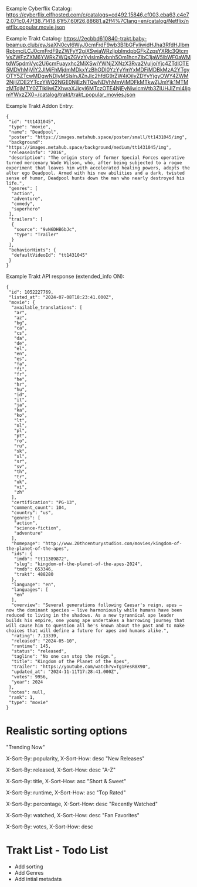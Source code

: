 Example Cyberflix Catalog:
https://cyberflix.elfhosted.com/c/catalogs=cd492,15846,cf003,eba63,c4e72,071c0,47f38,71418,61f57,60f26,88681,a2ff4%7Clang=en/catalog/Netflix/netflix.popular.movie.json

Example Trakt Catalog:
https://2ecbbd610840-trakt.baby-beamup.club/eyJsaXN0cyI6WyJ0cmFrdF9wb3B1bGFyIiwidHJha3RfdHJlbmRpbmciLCJ0cmFrdF9zZWFyY2giXSwiaWRzIjpbImdpbGFkZzpsYXRlc3QtcmVsZWFzZXM6YWRkZWQsZGVzYyIsImRvbnh5Om1hcnZlbC1jaW5lbWF0aWMtdW5pdmVyc2U6cmFuayxhc2MiXSwiYWNjZXNzX3Rva2VuIjoiYjc4ZTdlOTE5MDVhMjViY2JlMjFhMjdmMDkxYzBhODI0YzYyYmYxMDFiMDBkMzA2YTgyOTY5ZTcwMDgwNDIyMSIsInJlZnJlc2hfdG9rZW4iOiIyZDYyYjgyOWY4ZWM2NjllZDE2YTczYWQ2NGE0NjEzNTQwNDVhMmViMDFkMTkwZjJmYjk1MTMzMTdjMTY0ZTlkIiwiZXhwaXJlcyI6MTczOTE4NjEyNiwicmVtb3ZlUHJlZml4IjpmYWxzZX0=/catalog/trakt/trakt_popular_movies.json

Example Trakt Addon Entry:

```
{
 "id": "tt1431045",
 "type": "movie",
 "name": "Deadpool",
 "poster": "https://images.metahub.space/poster/small/tt1431045/img",
 "background": "https://images.metahub.space/background/medium/tt1431045/img",
 "releaseInfo": "2016",
 "description": "The origin story of former Special Forces operative turned mercenary Wade Wilson, who, after being subjected to a rogue experiment that leaves him with accelerated healing powers, adopts the alter ego Deadpool. Armed with his new abilities and a dark, twisted sense of humor, Deadpool hunts down the man who nearly destroyed his life.",
 "genres": [
  "action",
  "adventure",
  "comedy",
  "superhero"
 ],
 "trailers": [
  {
   "source": "9vN6DHB6bJc",
   "type": "Trailer"
  }
 ],
 "behaviorHints": {
  "defaultVideoId": "tt1431045"
 }
}

```

Example Trakt API response (extended_info ON):

```
{
 "id": 1052227769,
 "listed_at": "2024-07-08T18:23:41.000Z",
 "movie": {
  "available_translations": [
   "ar",
   "az",
   "bg",
   "ca",
   "cs",
   "da",
   "de",
   "el",
   "en",
   "es",
   "fa",
   "fi",
   "fr",
   "he",
   "hr",
   "hu",
   "id",
   "it",
   "ja",
   "ka",
   "ko",
   "lt",
   "nl",
   "pl",
   "pt",
   "ro",
   "ru",
   "sk",
   "sl",
   "sr",
   "sv",
   "th",
   "tr",
   "uk",
   "vi",
   "zh"
  ],
  "certification": "PG-13",
  "comment_count": 104,
  "country": "us",
  "genres": [
   "action",
   "science-fiction",
   "adventure"
  ],
  "homepage": "http://www.20thcenturystudios.com/movies/kingdom-of-the-planet-of-the-apes",
  "ids": {
   "imdb": "tt11389872",
   "slug": "kingdom-of-the-planet-of-the-apes-2024",
   "tmdb": 653346,
   "trakt": 488280
  },
  "language": "en",
  "languages": [
   "en"
  ],
  "overview": "Several generations following Caesar's reign, apes – now the dominant species – live harmoniously while humans have been reduced to living in the shadows. As a new tyrannical ape leader builds his empire, one young ape undertakes a harrowing journey that will cause him to question all he's known about the past and to make choices that will define a future for apes and humans alike.",
  "rating": 7.13339,
  "released": "2024-05-10",
  "runtime": 145,
  "status": "released",
  "tagline": "No one can stop the reign.",
  "title": "Kingdom of the Planet of the Apes",
  "trailer": "https://youtube.com/watch?v=Tg1FesR8X90",
  "updated_at": "2024-11-11T17:28:41.000Z",
  "votes": 9956,
  "year": 2024
 },
 "notes": null,
 "rank": 1,
 "type": "movie"
}
```

# Realistic sorting options

"Trending Now"

X-Sort-By: popularity, X-Sort-How: desc
"New Releases"

X-Sort-By: released, X-Sort-How: desc
"A-Z"

X-Sort-By: title, X-Sort-How: asc
"Short & Sweet"

X-Sort-By: runtime, X-Sort-How: asc
"Top Rated"

X-Sort-By: percentage, X-Sort-How: desc
"Recently Watched"

X-Sort-By: watched, X-Sort-How: desc
"Fan Favorites"

X-Sort-By: votes, X-Sort-How: desc

# Trakt List - Todo List

- Add sorting
- Add Genres
- Add intial metadata
